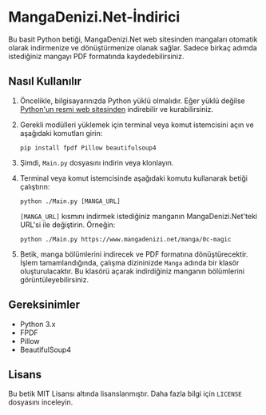 # MangaDenizi.Net-İndirici

Bu basit Python betiği, MangaDenizi.Net web sitesinden mangaları otomatik olarak indirmenize ve dönüştürmenize olanak sağlar. Sadece birkaç adımda istediğiniz mangayı PDF formatında kaydedebilirsiniz.

## Nasıl Kullanılır

1. Öncelikle, bilgisayarınızda Python yüklü olmalıdır. Eğer yüklü değilse [Python'un resmi web sitesinden](https://www.python.org/downloads/) indirebilir ve kurabilirsiniz.

2. Gerekli modülleri yüklemek için terminal veya komut istemcisini açın ve aşağıdaki komutları girin:

    ```
    pip install fpdf Pillow beautifulsoup4
    ```

3. Şimdi, `Main.py` dosyasını indirin veya klonlayın.

4. Terminal veya komut istemcisinde aşağıdaki komutu kullanarak betiği çalıştırın:

    ```
    python ./Main.py [MANGA_URL]
    ```

    `[MANGA_URL]` kısmını indirmek istediğiniz manganın MangaDenizi.Net'teki URL'si ile değiştirin. Örneğin:

    ```
    python ./Main.py https://www.mangadenizi.net/manga/0c-magic
    ```

5. Betik, manga bölümlerini indirecek ve PDF formatına dönüştürecektir. İşlem tamamlandığında, çalışma dizininizde `Manga` adında bir klasör oluşturulacaktır. Bu klasörü açarak indirdiğiniz manganın bölümlerini görüntüleyebilirsiniz.

## Gereksinimler

- Python 3.x
- FPDF
- Pillow
- BeautifulSoup4

## Lisans

Bu betik MIT Lisansı altında lisanslanmıştır. Daha fazla bilgi için `LICENSE` dosyasını inceleyin.

